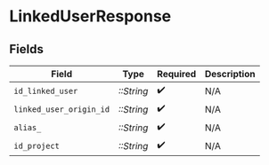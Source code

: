 # LinkedUserResponse


## Fields

| Field                   | Type                    | Required                | Description             |
| ----------------------- | ----------------------- | ----------------------- | ----------------------- |
| `id_linked_user`        | *::String*              | :heavy_check_mark:      | N/A                     |
| `linked_user_origin_id` | *::String*              | :heavy_check_mark:      | N/A                     |
| `alias_`                | *::String*              | :heavy_check_mark:      | N/A                     |
| `id_project`            | *::String*              | :heavy_check_mark:      | N/A                     |